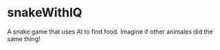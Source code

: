 # snakeWithIQ
A snake game that uses AI to find food. Imagine if other animales did the same thing!
